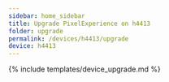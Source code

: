 ```yaml
---
sidebar: home_sidebar
title: Upgrade PixelExperience on h4413
folder: upgrade
permalink: /devices/h4413/upgrade
device: h4413
---
```

{% include templates/device_upgrade.md %}
